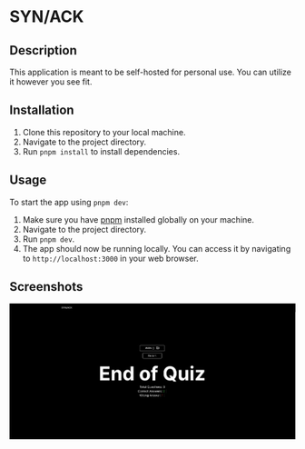 # SYN/ACK

## Description

This application is meant to be self-hosted for personal use. You can utilize it however you see fit.

## Installation

1. Clone this repository to your local machine.
2. Navigate to the project directory.
3. Run `pnpm install` to install dependencies.

## Usage

To start the app using `pnpm dev`:

1. Make sure you have [pnpm](https://pnpm.io/) installed globally on your machine.
2. Navigate to the project directory.
3. Run `pnpm dev`.
4. The app should now be running locally. You can access it by navigating to `http://localhost:3000` in your web browser.

## Screenshots

![Screenshot](./Screenshot%20from%202024-04-23%2016-10-46.png)

